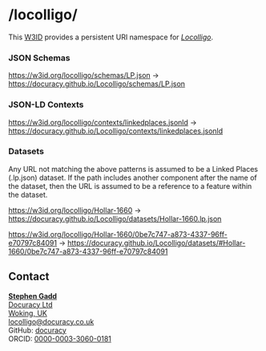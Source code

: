 # /locolligo/
This [W3ID](https://w3id.org) provides a persistent URI namespace for [*Locolligo*](https://github.com/docuracy/Locolligo/blob/main/README.md).

 
### JSON Schemas
https://w3id.org/locolligo/schemas/LP.json -> https://docuracy.github.io/Locolligo/schemas/LP.json


### JSON-LD Contexts
https://w3id.org/locolligo/contexts/linkedplaces.jsonld -> https://docuracy.github.io/Locolligo/contexts/linkedplaces.jsonld


### Datasets
Any URL not matching the above patterns is assumed to be a Linked Places (.lp.json) dataset. If the path includes another component after the name of the dataset, then the URL is assumed to be a reference to a feature within the dataset.

https://w3id.org/locolligo/Hollar-1660 -> https://docuracy.github.io/Locolligo/datasets/Hollar-1660.lp.json

https://w3id.org/locolligo/Hollar-1660/0be7c747-a873-4337-96ff-e70797c84091 -> https://docuracy.github.io/Locolligo/datasets/#Hollar-1660/0be7c747-a873-4337-96ff-e70797c84091


## Contact

**[Stephen Gadd](https://www.wikidata.org/wiki/Q7609282)**<br/>
[Docuracy Ltd](https://docuracy.co.uk)<br/>
[Woking, UK](https://www.wikidata.org/wiki/Q646225)<br/>
<locolligo@docuracy.co.uk>  <br/>
GitHub: [docuracy](https://github.com/docuracy)<br/>
ORCID: [0000-0003-3060-0181](https://orcid.org/0000-0003-3060-0181)<br/>
